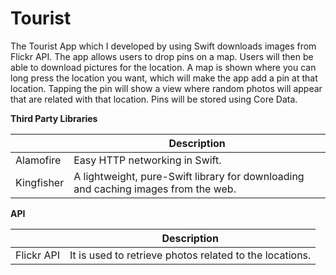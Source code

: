# Tourist

The Tourist App which I developed by using Swift downloads images from Flickr API. The app allows users to drop pins on a map. Users will then be able to download pictures for the location.
A map is shown where you can long press the location you want, which will make the app add a pin at that location. Tapping the pin will show a view where random photos will appear that are related with that location. Pins will be stored using Core Data.


**Third Party Libraries**

|   | Description |
| ------------- | ------------- |
| Alamofire     | Easy HTTP networking in Swift.                                                      |
| Kingfisher    | A lightweight, pure-Swift library for downloading and caching images from the web.  |

**API**

|   | Description |
| ------------- | ------------- |
| Flickr API     | It is used to retrieve photos related to the locations.                                                     |


